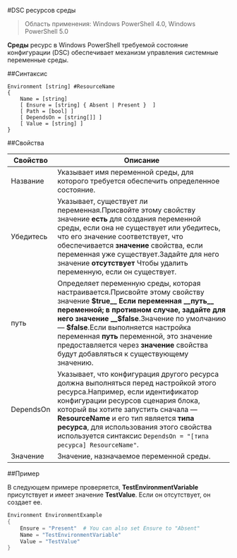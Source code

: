 #DSC ресурсов среды

> Область применения: Windows PowerShell 4.0, Windows PowerShell 5.0

__Среды__ ресурс в Windows PowerShell требуемой состояние конфигурации (DSC) обеспечивает механизм управления системные переменные среды.

##Синтаксис

``` mof
Environment [string] #ResourceName
{
    Name = [string]
    [ Ensure = [string] { Absent | Present }  ]
    [ Path = [bool] ]
    [ DependsOn = [string[]] ]
    [ Value = [string] ]
}
```

##Свойства

| Свойство| Описание|
|---|---|
| Название| Указывает имя переменной среды, для которого требуется обеспечить определенное состояние.|
| Убедитесь| Указывает, существует ли переменная.Присвойте этому свойству значение __есть__ для создания переменной среды, если она не существует или убедитесь, что его значение соответствует, что обеспечивается __значение__ свойства, если переменная уже существует.Задайте для него значение __отсутствует__ Чтобы удалить переменную, если он существует.|
| путь| Определяет переменную среды, которая настраивается.Присвойте этому свойству значение __$true__ Если переменная __путь__ переменной; в противном случае, задайте для него значение __$false__.Значение по умолчанию — __$false__.Если выполняется настройка переменная __путь__ переменной, это значение предоставляется через __значение__ свойства будут добавляться к существующему значению.|
| DependsOn| Указывает, что конфигурация другого ресурса должна выполняться перед настройкой этого ресурса.Например, если идентификатор конфигурации ресурсов сценария блока, который вы хотите запустить сначала — __ResourceName__ и его тип является __типа ресурса__, для использования этого свойства используется синтаксис `DependsOn = "[типа ресурса] ResourceName"`.|
| Значение| Значение, назначаемое переменной среды.|

##Пример

В следующем примере проверяется, __TestEnvironmentVariable__ присутствует и имеет значение __TestValue__. Если он отсутствует, он создает ее.

```powershell
Environment EnvironmentExample
{
    Ensure = "Present"  # You can also set Ensure to "Absent"
    Name = "TestEnvironmentVariable"
    Value = "TestValue"
}
```




